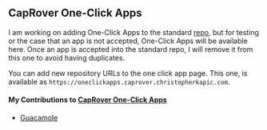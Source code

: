 ## CapRover One-Click Apps

I am working on adding One-Click Apps to the standard [repo](https://github.com/caprover/one-click-apps), but for testing or the case that an app is not accepted, One-Click Apps will be available here. Once an app is accepted into the standard repo, I will remove it from this one to avoid having duplicates.

You can add new repository URLs to the one click app page. This one, is available as `https://oneclickapps.caprover.christopherkapic.com`.

#### My Contributions to [CapRover One-Click Apps](https://github.com/caprover/one-click-apps)
 - [Guacamole](https://github.com/caprover/one-click-apps/blob/master/public/v4/apps/guacamole.yml)
